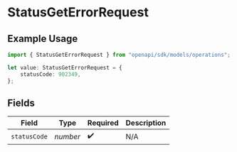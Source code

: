 # StatusGetErrorRequest

## Example Usage

```typescript
import { StatusGetErrorRequest } from "openapi/sdk/models/operations";

let value: StatusGetErrorRequest = {
    statusCode: 902349,
};
```

## Fields

| Field              | Type               | Required           | Description        |
| ------------------ | ------------------ | ------------------ | ------------------ |
| `statusCode`       | *number*           | :heavy_check_mark: | N/A                |